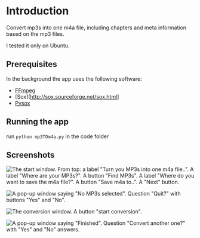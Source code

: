 # Introduction

Convert mp3s into one m4a file, including chapters and meta information based on the mp3 files.

I tested it only on Ubuntu.

## Prerequisites
In the background the app uses the following software:
- [FFmpeg](https://www.ffmpeg.org/)
- [Sox](http://sox.sourceforge.net/sox.html]
- [Pysox](https://github.com/rabitt/pysox)

## Running the app
run `python mp3TOm4a.py` in the code folder

## Screenshots
![The start window. From top: a label "Turn you MP3s into one m4a file..". A label "Where are your MP3s?". A button "Find MP3s". A label "Where do you want to save the m4a file?". A button "Save m4a to..". A "Next" button.](startscreen.jpg "Start Screen")

![A pop-up window saying "No MP3s selected". Question "Quit?" with buttons "Yes" and "No".](noneselected.png "No MP3 selected")

![The conversion window. A button "start conversion".](startconv.jpg "start conversion")

![A pop-up window saying "Finished". Question "Convert another one?" with "Yes" and "No" answers.](finished.png "Finished conversion")